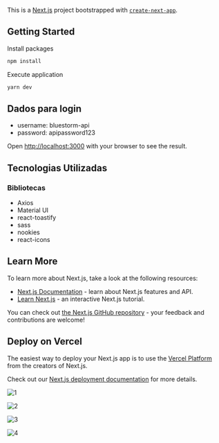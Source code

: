 This is a [Next.js](https://nextjs.org/) project bootstrapped with [`create-next-app`](https://github.com/vercel/next.js/tree/canary/packages/create-next-app).

## Getting Started

Install packages 

```bash
npm install
```

Execute application

```bash
yarn dev
```
## Dados para login

- username: bluestorm-api
- password: apipassword123

Open [http://localhost:3000](http://localhost:3000) with your browser to see the result.

## Tecnologias Utilizadas 

### Bibliotecas 

- Axios
- Material UI
- react-toastify
- sass
- nookies
- react-icons


## Learn More

To learn more about Next.js, take a look at the following resources:

- [Next.js Documentation](https://nextjs.org/docs) - learn about Next.js features and API.
- [Learn Next.js](https://nextjs.org/learn) - an interactive Next.js tutorial.

You can check out [the Next.js GitHub repository](https://github.com/vercel/next.js/) - your feedback and contributions are welcome!

## Deploy on Vercel

The easiest way to deploy your Next.js app is to use the [Vercel Platform](https://vercel.com/new?utm_medium=default-template&filter=next.js&utm_source=create-next-app&utm_campaign=create-next-app-readme) from the creators of Next.js.

Check out our [Next.js deployment documentation](https://nextjs.org/docs/deployment) for more details.

![1](https://github.com/HenriqueMaike/Interview_API_bluestorm/assets/50559406/4183b870-b3e8-4bd4-b235-22bee94e0c30)


![2](https://github.com/HenriqueMaike/Interview_API_bluestorm/assets/50559406/2b87e7ae-0978-444c-ab90-db5ae23854b4)


![3](https://github.com/HenriqueMaike/Interview_API_bluestorm/assets/50559406/564a4a7a-f64a-4254-a1c8-bc6987c5cb98)


![4](https://github.com/HenriqueMaike/Interview_API_bluestorm/assets/50559406/9a611af7-8d97-494f-98b9-611bbc6993bc)

